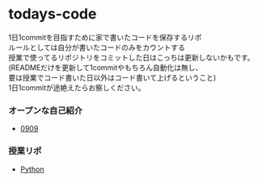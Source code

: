 # todays-code
1日1commitを目指すために家で書いたコードを保存するリポ   
ルールとしては自分が書いたコードのみをカウントする  
授業で使ってるリポジトリをコミットした日はこっちは更新しないかもです。  
(READMEだけを更新して1commitやもちろん自動化は無し、  
要は授業でコード書いた日以外はコード書いて上げるということ)  
1日1commitが途絶えたらお察しください。  

### オープンな自己紹介

+ [0909](0909.md)
### 授業リポ
+ [Python](Python)
